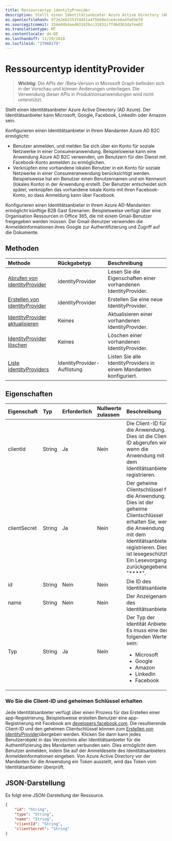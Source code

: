 ```yaml
---
title: Ressourcentyp identityProvider
description: Stellt einen Identitätsanbieter Azure Active Directory (AD Azure). Der Identitätsanbieter kann Microsoft, Google, Facebook, LinkedIn oder Amazon sein.
ms.openlocfilehash: 672e2e6225374451a475b69e2ce4ce6adfe65ef0
ms.sourcegitcommit: 334e84b4aed63162bcc31831cffd6d363dafee02
ms.translationtype: MT
ms.contentlocale: de-DE
ms.lasthandoff: 11/29/2018
ms.locfileid: "27060179"
---
```

# <a name="identityprovider-resource-type"></a>Ressourcentyp identityProvider

> **Wichtig:** Die APIs der /Beta-Version in Microsoft Graph befinden sich in der Vorschau und können Änderungen unterliegen. Die Verwendung dieser APIs in Produktionsanwendungen wird nicht unterstützt.

Stellt einen Identitätsanbieter Azure Active Directory (AD Azure). Der Identitätsanbieter kann Microsoft, Google, Facebook, LinkedIn oder Amazon sein.

Konfigurieren einen Identitätsanbieter in Ihrem Mandanten Azure AD B2C ermöglicht:

* Benutzer anmelden, und melden Sie sich über ein Konto für soziale Netzwerke in einer Consumeranwendung. Beispielsweise kann eine Anwendung Azure AD B2C verwenden, um Benutzern für den Dienst mit Facebook-Konto anmelden zu ermöglichen.
* Verknüpfen eine vorhandene lokalen Benutzer in ein Konto für soziale Netzwerke in einer Consumeranwendung berücksichtigt werden. Beispielsweise hat ein Benutzer einen Benutzernamen und ein Kennwort (lokales Konto) in der Anwendung erstellt. Der Benutzer entscheidet sich später, verknüpfen das vorhandene lokale Konto mit ihren Facebook-Konto, so dass Anmeldung kann über Facebook.

Konfigurieren einen Identitätsanbieter in Ihrem Azure AD-Mandanten ermöglicht künftige B2B Gast Szenarien. Beispielsweise verfügt über eine Organisation Ressourcen in Office 365, die mit einem Gmail-Benutzer freigegeben werden müssen. Der Gmail-Benutzer verwenden die Anmeldeinformationen ihres Google zur Authentifizierung und Zugriff auf die Dokumente.

## <a name="methods"></a>Methoden

| Methode       | Rückgabetyp  |Beschreibung|
|:---------------|:--------|:----------|
|[Abrufen von identityProvider](../api/identityprovider-get.md) |identityProvider|Lesen Sie die Eigenschaften einer vorhandenen IdentityProvider.|
|[Erstellen von identityProvider](../api/identityprovider-post-identityproviders.md)|identityProvider|Erstellen Sie eine neue IdentityProvider.|
|[IdentityProvider aktualisieren](../api/identityprovider-update.md)|Keines|Aktualisieren einer vorhandenen IdentityProvider.|
|[IdentityProvider löschen](../api/identityprovider-delete.md)|Keines|Löschen einer vorhandenen IdentityProvider.|
|[Liste identityProviders](../api/identityprovider-list.md)|IdentityProvider-Auflistung|Listen Sie alle IdentityProviders in einem Mandanten konfiguriert.|

## <a name="properties"></a>Eigenschaften

|Eigenschaft|Typ|Erforderlich|Nullwerte zulassen|Beschreibung|
|:---------------|:--------|:--------|:--------|:----------|
|clientId|String|Ja|Nein|Die Client-ID für die Anwendung. Dies ist die Client-ID abgerufen wird, wenn die Anwendung mit dem Identitätsanbieter registrieren.|
|clientSecret|String|Ja|Nein|Der geheime Clientschlüssel für die Anwendung. Dies ist der geheime Clientschlüssel erhalten Sie, wenn die Anwendung mit dem Identitätsanbieter registrieren. Dies ist lesegeschützt. Ein Lesevorgang zurückgegebenen "\*\*\*\*".|
|id|String|Nein|Nein|Die ID des Identitätsanbieters.|
|name|String|Nein|Nein|Der Anzeigename des Identitätsanbieters.|
|Typ|String|Ja|Nein|Der Typ der Identität Anbieter. Es muss eine der folgenden Werte sein: <ul><li/>Microsoft<li/>Google<li/>Amazon<li/>LinkedIn<li/>Facebook</ul>|

### <a name="where-to-get-the-client-id-and-secret"></a>Wo Sie die Client-ID und geheimen Schlüssel erhalten

Jede Identitätsanbieter verfügt über einen Prozess für das Erstellen einer app-Registrierung. Beispielsweise erstellen Benutzer eine app-Registrierung mit Facebook am [developers.facebook.com](https://developers.facebook.com/). Die resultierende Client-ID und den geheimen Clientschlüssel können zum [Erstellen von IdentityProvider](../api/identityprovider-post-identityproviders.md)übergeben werden. Klicken Sie dann kann jedes Benutzerobjekt in das Verzeichnis aller Identitätsanbieter für die Authentifizierung des Mandanten verbunden sein. Dies ermöglicht dem Benutzer anmelden, indem Sie auf der Anmeldeseite des Identitätsanbieters Anmeldeinformationen eingeben. Von Azure Active Directory vor der Mandanten für die Anwendung ein Token ausstellt, wird das Token vom Identitätsanbieter überprüft.

## <a name="json-representation"></a>JSON-Darstellung

Es folgt eine JSON-Darstellung der Ressource.

<!-- {
  "blockType": "resource",
  "@odata.type": "microsoft.graph.IdentityProvider"
} -->

```json
{
    "id": "String",
    "type": "String",
    "name": "String",
    "clientId": "String",
    "clientSecret": "String"
}
```
